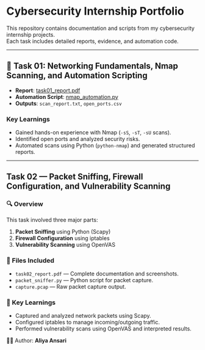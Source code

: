 # Cybersecurity Internship Portfolio

This repository contains documentation and scripts from my cybersecurity internship projects.  
Each task includes detailed reports, evidence, and automation code.

---

## 📌 Task 01: Networking Fundamentals, Nmap Scanning, and Automation Scripting
- **Report**: [task01_report.pdf](./Task01/Report/task01_report.pdf)
- **Automation Script**: [nmap_automation.py](./Task01/Automation/nmap_automation.py)
- **Outputs**: `scan_report.txt`, `open_ports.csv`

### Key Learnings
- Gained hands-on experience with Nmap (`-sS`, `-sT`, `-sU` scans).
- Identified open ports and analyzed security risks.
- Automated scans using Python (`python-nmap`) and generated structured reports.

---
## Task 02 — Packet Sniffing, Firewall Configuration, and Vulnerability Scanning

### 🔍 Overview
This task involved three major parts:
1. **Packet Sniffing** using Python (Scapy)
2. **Firewall Configuration** using iptables
3. **Vulnerability Scanning** using OpenVAS

### 📂 Files Included
- `task02_report.pdf` — Complete documentation and screenshots.
- `packet_sniffer.py` — Python script for packet capture.
- `capture.pcap` — Raw packet capture output.

### 🧠 Key Learnings
- Captured and analyzed network packets using Scapy.
- Configured iptables to manage incoming/outgoing traffic.
- Performed vulnerability scans using OpenVAS and interpreted results.

👩‍💻 Author: **Aliya Ansari**  
